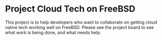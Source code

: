 # Project Cloud Tech on FreeBSD

This project is to help developers who want to collaborate on getting cloud native tech working well on FreeBSD. Please see the project board to see what work is being done, and what needs help.
